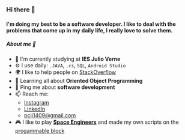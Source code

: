 ### Hi there 👋

#### I'm doing my best to be a software developer. I like to deal with the problems that come up in my daily life, I really love to solve them.

##### About me 🧠

- 🏫 I'm currently studying at **IES Julio Verne**
- ⚙️ I use daily: `.JAVA`, `.cs`, `SQL`, `Android Studio`
- 🌍 I like to help people on [StackOverflow](https://stackoverflow.com/)
- 🌱 Learning all about **Oriented Object Programming**
- 💬 Ping me about **software development**
- 📫 Reach me: 
  - [Instagram](https://www.instagram.com/_doublepi/)
  - [LinkedIn](https://www.linkedin.com/in/pablo-cabello-jordan-0095aa1b9/)
  - pcji1409@gmail.com
- 🎮 I like to play **[Space Engineers](https://store.steampowered.com/app/244850/Space_Engineers/)** and made my own scripts on the [progammable block](https://www.spaceengineerswiki.com/Programmable_Block)
  
